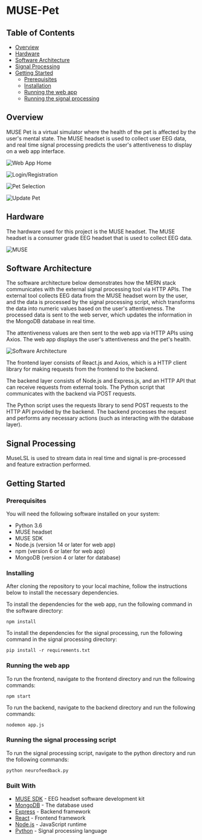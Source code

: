 # MUSE-Pet

## Table of Contents

- [Overview](#overview)
- [Hardware](#hardware)
- [Software Architecture](#software-architecture)
- [Signal Processing](#signal-processing)
- [Getting Started](#getting-started)
    * [Prerequisites](#prerequisites)
    * [Installation](#installing)
    * [Running the web app](#running-the-web-app)
    * [Running the signal processing](#running-the-signal-processing)

## Overview

MUSE Pet is a virtual simulator where the health of the pet is affected by the user's mental state. The MUSE headset is used to collect user EEG data, and real time signal processing predicts the user's attentiveness to display on a web app interface.  

![Web App Home](./Images/WebAppHome.png)

![Login/Registration](./Images/LoginRegistration.png)

![Pet Selection](./Images/PetSelection.png)

![Update Pet](./Images/UpdatePet.png)

## Hardware

The hardware used for this project is the MUSE headset. The MUSE headset is a consumer grade EEG headset that is used to collect EEG data.

![MUSE](/Images/MuseHeadsetDiagram.jpg)

## Software Architecture

The software architecture below demonstrates how the MERN stack communicates with the external signal processing tool via HTTP APIs. The external tool collects EEG data from the MUSE headset worn by the user, and the data is processed by the signal processing script, which transforms the data into numeric values based on the user's attentiveness. The processed data is sent to the web server, which updates the information in the MongoDB database in real time.

The attentiveness values are then sent to the web app via HTTP APIs using Axios. The web app displays the user's attentiveness and the pet's health.

![Software Architecture](/Images/SoftwareArchitecture.png)

The frontend layer consists of React.js and Axios, which is a HTTP client library for making requests from the frontend to the backend.

The backend layer consists of Node.js and Express.js, and an HTTP API that can receive requests from external tools. The Python script that communicates with the backend via POST requests.

The Python script uses the requests library to send POST requests to the HTTP API provided by the backend. The backend processes the request and performs any necessary actions (such as interacting with the database layer).

## Signal Processing

MuseLSL is used to stream data in real time and signal is pre-processed and feature extraction performed.

## Getting Started

### Prerequisites

You will need the following software installed on your system:

* Python 3.6
* MUSE headset
* MUSE SDK
* Node.js (version 14 or later for web app)
* npm (version 6 or later for web app)
* MongoDB (version 4 or later for database)

### Installing

After cloning the repository to your local machine, follow the instructions below to install the necessary dependencies.

To install the dependencies for the web app, run the following command in the software directory:

```
npm install
```

To install the dependencies for the signal processing, run the following command in the signal processing directory:
    
``` 
pip install -r requirements.txt
```

### Running the web app

To run the frontend, navigate to the frontend directory and run the following commands:
```
npm start
```

To run the backend, navigate to the backend directory and run the following commands:
```
nodemon app.js
```

### Running the signal processing script

To run the signal processing script, navigate to the python directory and run the following commands:

```
python neurofeedback.py
```

### Built With

* [MUSE SDK](http://developer.choosemuse.com/) - EEG headset software development kit
* [MongoDB](https://www.mongodb.com/) - The database used
* [Express](https://expressjs.com/) - Backend framework
* [React](https://reactjs.org/) - Frontend framework
* [Node.js](https://nodejs.org/en/) - JavaScript runtime
* [Python](https://www.python.org/) - Signal processing language
  

